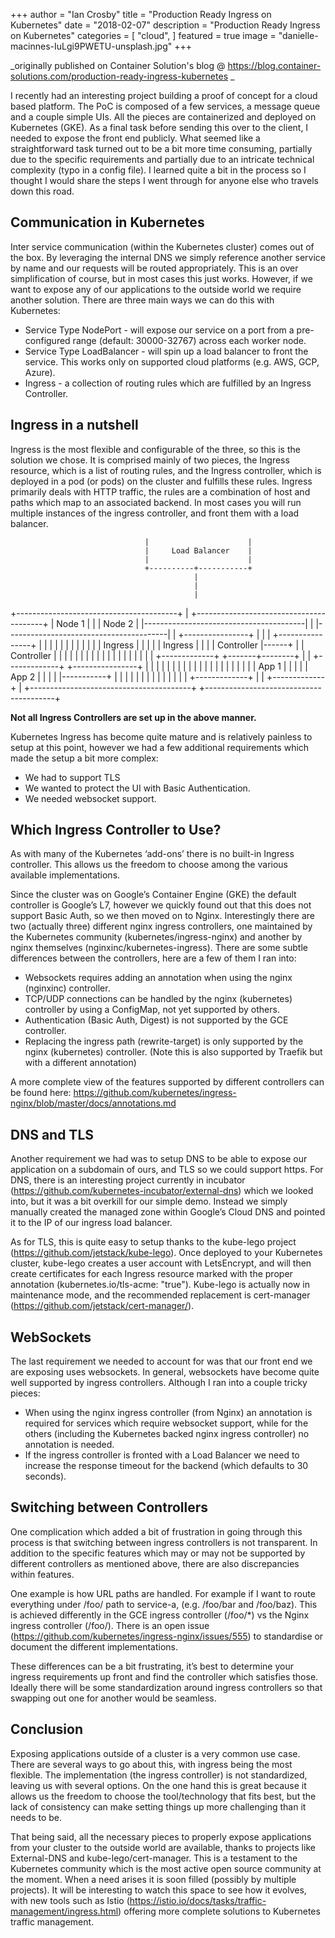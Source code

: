 +++
author = "Ian Crosby"
title = "Production Ready Ingress on Kubernetes"
date = "2018-02-07"
description = "Production Ready Ingress on Kubernetes"
categories = [
    "cloud",
]
featured = true
image = "danielle-macinnes-IuLgi9PWETU-unsplash.jpg"
+++

_originally published on Container Solution's blog @ https://blog.container-solutions.com/production-ready-ingress-kubernetes _

I recently had an interesting project building a proof of concept for a cloud based platform. The PoC is composed of a few services, a message queue and a couple simple UIs. All the pieces are containerized and deployed on Kubernetes (GKE).  As a final task before sending this over to the client, I needed to expose the front end publicly. What seemed like a straightforward task turned out to be a bit more time consuming, partially due to the specific requirements and partially due to an intricate technical complexity (typo in a config file). I learned quite a bit in the process so I thought I would share the steps I went through for anyone else who travels down this road.

## Communication in Kubernetes

Inter service communication (within the Kubernetes cluster) comes out of the box. By leveraging the internal DNS we simply reference another service by name and our requests will be routed appropriately. This is an over simplification of course, but in most cases this just works. However, if we want to expose any of our applications to the outside world we require another solution. There are three main ways we can do this with Kubernetes:

* Service Type NodePort - will expose our service on a port from a pre-configured range (default: 30000-32767) across each worker node.
* Service Type LoadBalancer - will spin up a load balancer to front the service. This works only on supported cloud platforms (e.g. AWS, GCP, Azure).
* Ingress - a collection of routing rules which are fulfilled by an Ingress Controller.

## Ingress in a nutshell

Ingress is the most flexible and configurable of the three, so this is the solution we chose. It is comprised mainly of two pieces, the Ingress resource, which is a list of routing rules, and the Ingress controller, which is deployed in a pod (or pods) on the cluster and fulfills these rules. Ingress primarily deals with HTTP traffic, the rules are a combination of host and paths which map to an associated backend. In most cases you will run multiple instances of the ingress controller, and front them with a load balancer.

 
                                  |                      |
                                  |     Load Balancer    |
                                  |                      |
                                  +----------+-----------+
                                             |
                                             |
                                             |
+----------------------------------------+   |   +----------------------------------------+
|              Node 1                    |   |   |              Node 2                    |
|----------------------------------------|   |   |----------------------------------------|
|                    +----------------+  |   |   |                    +----------------+  |
|                    |                |  |   |   |                    |                |  |
|                    |   Ingress      |  |   |   |                    |   Ingress      |  |
|                    |  Controller    |------+   |                    |  Controller    |  |
|                    |                |  |       |                    |                |  |
|                    |                |  |       |                    |                |  |
|  +-------------+   +-------+--------+  |       |  +-------------+   +----------------+  |
|  |             |           |           |       |  |             |                       |
|  |             |           |           |       |  |             |                       |
|  |   App 1     |           |           |       |  |   App 2     |                       |
|  |             |-----------+           |       |  |             |                       |
|  |             |                       |       |  |             |                       |
|  +-------------+                       |       |  +-------------+                       |
+----------------------------------------+       +----------------------------------------+
	
**Not all Ingress Controllers are set up in the above manner.**

Kubernetes Ingress has become quite mature and is relatively painless to setup at this point, however we had a few additional requirements which made the setup a bit more complex:

* We had to support TLS
* We wanted to protect the UI with Basic Authentication.
* We needed websocket support.


## Which Ingress Controller to Use?

As with many of the Kubernetes ‘add-ons’ there is no built-in Ingress controller. This allows us the freedom to choose among the various available implementations.

Since the cluster was on Google’s Container Engine (GKE) the default controller is Google’s L7, however we quickly found out that this does not support Basic Auth, so we then moved on to Nginx. Interestingly there are two (actually three) different nginx ingress controllers, one maintained by the Kubernetes community (kubernetes/ingress-nginx) and another by nginx themselves (nginxinc/kubernetes-ingress). There are some subtle differences between the controllers, here are a few of them I ran into:

* Websockets requires adding an annotation when using the nginx (nginxinc) controller.
* TCP/UDP connections can be handled by the nginx (kubernetes) controller by using a ConfigMap, not yet supported by others.
* Authentication (Basic Auth, Digest) is not supported by the GCE controller.
* Replacing the ingress path (rewrite-target) is only supported by the nginx (kubernetes) controller. (Note this is also supported by Traefik but with a different annotation)

A more complete view of the features supported by different controllers can be found here: https://github.com/kubernetes/ingress-nginx/blob/master/docs/annotations.md

## DNS and TLS

Another requirement we had was to setup DNS to be able to expose our application on a subdomain of ours, and TLS so we could support https. For DNS, there is an interesting project currently in incubator (https://github.com/kubernetes-incubator/external-dns) which we looked into, but it was a bit overkill for our simple demo. Instead we simply manually created the managed zone within Google’s Cloud DNS and pointed it to the IP of our ingress load balancer.

As for TLS, this is quite easy to setup thanks to the kube-lego project (https://github.com/jetstack/kube-lego). Once deployed to your Kubernetes cluster, kube-lego creates a user account with LetsEncrypt, and will then create certificates for each Ingress resource marked with the proper annotation (kubernetes.io/tls-acme: "true").  Kube-lego is actually now in maintenance mode, and the recommended replacement is cert-manager (https://github.com/jetstack/cert-manager/).

## WebSockets

The last requirement we needed to account for was that our front end we are exposing uses websockets. In general, websockets have become quite well supported by ingress controllers. Although I ran into a couple tricky pieces:

* When using the nginx ingress controller (from Nginx) an annotation is required for services which require websocket support, while for the others (including the Kubernetes backed nginx ingress controller) no annotation is needed.
* If the ingress controller is fronted with a Load Balancer we need to increase the response timeout for the backend (which defaults to 30 seconds).

## Switching between Controllers
One complication which added a bit of frustration in going through this process is that switching between ingress controllers is not transparent. In addition to the specific features which may or may not be supported by different controllers as mentioned above, there are also discrepancies within features.

One example is how URL paths are handled. For example if I want to route everything under /foo/ path to service-a, (e.g. /foo/bar and /foo/baz). This is achieved differently in the GCE ingress controller (/foo/*) vs the Nginx ingress controller (/foo/). There is an open issue (https://github.com/kubernetes/ingress-nginx/issues/555) to standardise or document the different implementations.

These differences can be a bit frustrating, it’s best to determine your ingress requirements up front and find the controller which satisfies those. Ideally there will be some standardization around ingress controllers so that swapping out one for another would be seamless.

## Conclusion

Exposing applications outside of a cluster is a very common use case. There are several ways to go about this, with ingress being the most flexible. The implementation (the ingress controller) is not standardized, leaving us with several options. On the one hand this is great because it allows us the freedom to choose the tool/technology that fits best, but the lack of consistency can make setting things up more challenging than it needs to be.

That being said, all the necessary pieces to properly expose applications from your cluster to the outside world are available, thanks to projects like External-DNS and kube-lego/cert-manager. This is a testament to the Kubernetes community which is the most active open source community at the moment. When a need arises it is soon filled (possibly by multiple projects). It will be interesting to watch this space to see how it evolves, with new tools such as Istio (https://istio.io/docs/tasks/traffic-management/ingress.html) offering more complete solutions to Kubernetes traffic management.

